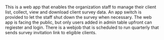 This is a web app that enables the organization staff to manage their client list, collect, view and download client survey data. An app switch is provided to let the staff shut down the survey when necessary. The web app is facing the public, but only users added in admin table upfront can regiester and login.
There is a webjob that is scheduled to run quarterly that sends survey invitation link to eligible clients.
